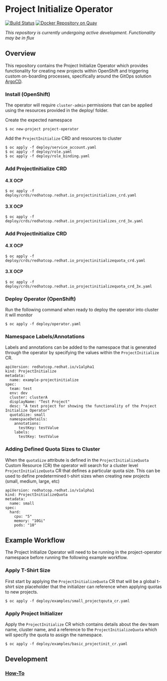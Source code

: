Project Initialize Operator
========================================

[![Build Status](https://github.com/redhat-cop/project-initialize-operator/workflows/project-initialize-operator/badge.svg?branch=master)](https://github.com/redhat-cop/project-initialize-operator/actions?workflow=project-initialize-operator)
 [![Docker Repository on Quay](https://quay.io/repository/redhat-cop/project-initialize-operator/status "Docker Repository on Quay")](https://quay.io/repository/redhat-cop/project-initialize-operator)

_This repository is currently undergoing active development. Functionality may be in flux_

## Overview
This repository contains the Project Initialize Operator which provides functionality for creating new projects within OpenShift and triggering custom on-boarding processes, specifically around the GitOps solution [ArgoCD](https://argoproj.github.io/argo-cd/).


### Install (OpenShift)
The operator will require `cluster-admin` permissions that can be applied using the resources provided in the deploy/ folder.

Create the expected namespace
```
$ oc new-project project-operator
```

Add the `ProjectInitialize` CRD and resources to cluster
```
$ oc apply -f deploy/service_account.yaml
$ oc apply -f deploy/role.yaml
$ oc apply -f deploy/role_binding.yaml
```

### Add ProjectInitialize CRD
#### 4.X OCP
```
$ oc apply -f deploy/crds/redhatcop.redhat.io_projectinitializes_crd.yaml
```
#### 3.X OCP
```
$ oc apply -f deploy/crds/redhatcop.redhat.io_projectinitializes_crd_3x.yaml
```

### Add ProjectInitialize CRD
#### 4.X OCP
```
$ oc apply -f deploy/crds/redhatcop.redhat.io_projectinitializequota_crd.yaml
```
#### 3.X OCP
```
$ oc apply -f deploy/crds/redhatcop.redhat.io_projectinitializequota_crd_3x.yaml
```
### Deploy Operator (OpenShift)
Run the following command when ready to deploy the operator into cluster it will monitor

```
$ oc apply -f deploy/operator.yaml
```

### Namespace Labels/Annotations
Labels and annotations can be added to the namespace that is generated through the operator by specifying the values within the `ProjectInitialize` CR.

```
apiVersion: redhatcop.redhat.io/v1alpha1
kind: ProjectInitialize
metadata:
  name: example-projectinitialize
spec:
  team: test
  env: dev
  cluster: clusterA
  displayName: "Test Project"
  desc: "A test project for showing the functionality of the Project Initialize Operator"
  quotaSize: small
  namespaceDetails:
    annotations:
      testKey: testValue
    labels:
      testKey: testValue
```

### Adding Defined Quota Sizes to Cluster
When the `quotaSize` attribute is defined in the `ProjectInitializeQuota` Custom Resource (CR) the operator will search for a cluster level `ProjectInitializeQuota` CR that defines a particular quota size. This can be used to define predetermined t-shirt sizes when creating new projects (small, medium, large, etc)

```
apiVersion: redhatcop.redhat.io/v1alpha1
kind: ProjectInitializeQuota
metadata:
  name: small
spec:
  hard:
    cpu: "5"
    memory: "10Gi"
    pods: "10"
```


## Example Workflow
The Project Initialize Operator will need to be running in the project-operator namespace before running the following example workflow.


### Apply T-Shirt Size
First start by applying the `ProjectInitializeQuota` CR that will be a global t-shirt size placeholder that the  initializer can reference when applying quotas to new projects.
```
$ oc apply -f deploy/examples/small_projectqouta_cr.yaml
```

### Apply Project Initializer
Apply the `ProjectInitialize` CR which contains details about the dev team name, cluster name, and a reference to the `ProjectInitializeQuota` which will specify the quota to assign the namespace. 
```
$ oc apply -f deploy/examples/basic_projectinit_cr.yaml
```

## Development
### [How-To](docs/development.md)
